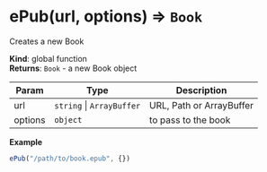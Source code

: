 <a name="ePub"></a>

# ePub(url, options) ⇒ <code>Book</code>
Creates a new Book

**Kind**: global function  
**Returns**: <code>Book</code> - a new Book object  

| Param | Type | Description |
| --- | --- | --- |
| url | <code>string</code> \| <code>ArrayBuffer</code> | URL, Path or ArrayBuffer |
| options | <code>object</code> | to pass to the book |

**Example**  
```js
ePub("/path/to/book.epub", {})
```
